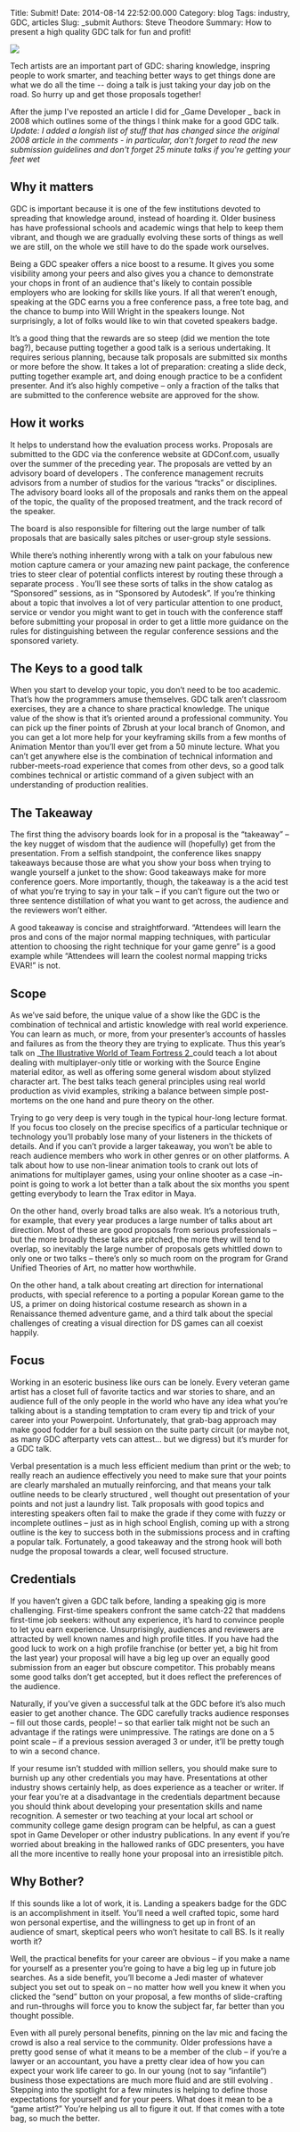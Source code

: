 Title: Submit!
Date: 2014-08-14 22:52:00.000
Category: blog
Tags: industry, GDC, articles
Slug: _submit
Authors: Steve Theodore
Summary: How to present a high quality GDC talk for fun and profit!

[![](http://www.gdconf.com/img/logos/download/gdc_logo.jpg)](http://www.gdconf.com/img/logos/download/gdc_logo.jpg)

  
Tech artists are an important part of GDC: sharing knowledge, inspring people to work smarter, and teaching better ways to get things done are what we do all the time -- doing a talk is just taking your day job on the road. So hurry up and get those proposals together!   
  
After the jump I've reposted an article I did for _Game Developer _ back in 2008 which outlines some of the things I think make for a good GDC talk.  _Update: I added a longish list of stuff that has changed since the original 2008 article in the comments - in particular, don't forget to read the new submission guidelines and don't forget 25 minute talks if you're getting your feet wet_  
  
  


## Why it matters

  


GDC is important because it is one of the few institutions devoted to spreading that knowledge around, instead of hoarding it. Older business has have professional schools and academic wings that help to keep them vibrant, and though we are gradually evolving these sorts of things as well we are still, on the whole we still have to do the spade work ourselves.

  


Being a GDC speaker offers a nice boost to a resume. It gives you some visibility among your peers and also gives you a chance to demonstrate your chops in front of an audience that's likely to contain possible employers who are looking for skills like yours.  If all that weren’t enough, speaking at the GDC earns you a free conference pass, a free tote bag, and the chance to bump into Will Wright in the speakers lounge. Not surprisingly, a lot of folks would like to win that coveted speakers badge.  

  


 It’s a good thing that the rewards are so steep (did we mention the tote bag?),  because putting  together a good talk is a serious undertaking.  It requires serious planning, because talk proposals are submitted six months or more before the show. It takes a lot of preparation: creating a slide deck, putting together example art, and doing enough practice to be a confident presenter. And it’s also highly competive – only a fraction of the talks that are submitted to the conference website are approved for the show. 

## How it works

It helps to understand how the evaluation process works. Proposals are submitted to the GDC via the conference website at GDConf.com, usually over the summer of the preceding year. The proposals are vetted by an advisory board of developers . The conference management recruits advisors from a number of studios for the various “tracks” or disciplines. The advisory board looks all of the proposals and ranks them on the appeal of the topic, the quality of the proposed treatment, and the track record of the speaker.  

The board is also responsible for filtering out the large number of talk proposals that are basically sales pitches or user-group style sessions.  

  


While there’s nothing  inherently wrong with a talk on your fabulous new motion capture camera or your amazing new paint package,  the conference tries to steer clear of potential conflicts interest by routing these through a separate process . You’ll see these sorts of talks in the show catalog as “Sponsored” sessions, as in “Sponsored by Autodesk”. If you’re thinking about a topic that involves a lot of very particular attention to one product, service or vendor you might want to get in touch with the conference staff before submitting your proposal in order to get a little more guidance on the rules for distinguishing between the regular conference sessions and the sponsored variety.

## The Keys to a good talk

When you start to develop your topic, you don’t need to be too academic.  That’s how the programmers amuse themselves. GDC talk aren’t classroom exercises, they are a chance to share practical knowledge. The unique value of the show is that it’s oriented around a professional community.  You can pick up the finer points of Zbrush at your local branch of Gnomon, and you can get a lot more help for your keyframing skills from a few months of Animation Mentor than you’ll ever get from a 50 minute lecture.  What you can’t get anywhere else is the combination of technical information and rubber-meets-road experience that comes from other devs, so a good talk combines technical or artistic command of a given subject with an understanding of production realities. 

## The Takeaway

The first thing the advisory boards look for in a proposal is the “takeaway” – the key nugget of wisdom that the audience will (hopefully) get from the presentation.  From a selfish standpoint, the conference likes snappy takeaways because those are what you show your boss when trying to wangle yourself a junket to the show:  Good takeaways make for more conference goers.  More importantly, though, the takeaway is a the acid test of what you’re trying to say in your talk – if you can’t figure out the two or three sentence distillation of what you want to get across, the audience and the reviewers won’t either.

  


A good takeaway is concise and straightforward. “Attendees will learn the pros and cons of the major normal mapping techniques, with particular attention to choosing the right technique for your game genre” is a good example while “Attendees will learn the coolest normal mapping tricks EVAR!” is not.  

## Scope

As we’ve said before, the unique value of a show like the GDC is the combination of technical and artistic knowledge with real world experience. You can learn as much, or more, from your presenter’s accounts of hassles and failures as from the theory they are trying to explicate.   Thus this year’s talk on _[The Illustrative World of Team Fortress 2](http://gdcvault.com/play/279/Stylization-with-a-Purpose-The)_could teach a lot about dealing with multiplayer-only title or working with the Source Engine material editor, as well as offering some general wisdom about stylized character art.  The best talks teach general principles using real world production as vivid examples, striking a balance between simple post-mortems on the one hand and pure theory on the other.

  


Trying to go very deep is very tough in the typical hour-long lecture format. If you focus too closely on the precise specifics of a particular technique or technology you’ll probably lose many of your listeners in the thickets of details.  And if you can’t provide a larger takeaway, you won’t be able to reach audience members who work in other genres or on other platforms.  A talk about how to use non-linear animation tools to crank out lots of animations for multiplayer games, using your online shooter as a case –in-point  is going to work a lot better than a talk about the six months you spent getting everybody to learn the Trax editor in Maya.

  


On the other hand, overly broad talks are also weak. It’s a notorious truth, for example, that every year produces a large number of talks about art direction.  Most of these are good proposals from serious professionals – but the more broadly these talks are pitched, the more they will tend to overlap, so inevitably the large number of proposals gets whittled down to only one or two talks – there’s only so much room on the program for Grand Unified Theories of Art, no matter how worthwhile.   

  


On the other hand,   a talk about creating art direction for international products, with special reference to a porting a popular Korean game to the US, a primer on doing historical costume research as shown in a Renaissance themed adventure game, and a third talk about the special challenges of creating a visual direction for DS games can all coexist happily.  

## Focus

 Working in an esoteric business like ours can be lonely. Every veteran game artist has a closet full of favorite tactics and war stories to share, and an audience full of the only people in the world who have any idea what you’re talking about is a standing temptation to cram every tip and trick of your career into your Powerpoint.  Unfortunately, that grab-bag approach may make good fodder for a bull session on the suite party circuit (or maybe not, as many GDC afterparty vets can attest… but we digress) but it’s murder for a GDC talk. 

  


Verbal presentation  is a much less efficient medium than print or the web; to really reach an audience effectively you need to make sure that your points are clearly marshaled an mutually reinforcing, and that means your talk outline needs to be clearly structured , well thought out presentation of your points and not just a laundry list.  Talk proposals with good topics and interesting speakers often fail to make the grade if they come with fuzzy or incomplete outlines – just as in high school English, coming up with a strong outline is the key to success both in the submissions process and in crafting a popular talk. Fortunately, a good takeaway and the strong hook will both nudge the proposal towards a clear, well focused structure. 

  


## Credentials

  


If you haven’t given a GDC talk before, landing a speaking gig is more challenging. First-time speakers confront the same catch-22 that maddens first-time job seekers:  without any experience, it’s hard to convince people to let you earn experience.  Unsurprisingly, audiences and reviewers are attracted by well known names and high profile titles.  If you have had the good luck to work on a high profile franchise (or better yet, a big hit from the last year) your proposal will have a big leg up over an equally good submission from an eager but obscure competitor.  This probably means some good talks don’t get accepted, but it does reflect the preferences of the audience.

  


Naturally, if you’ve given a successful talk at the GDC before it’s also much easier to get another chance. The GDC carefully tracks audience responses – fill out those cards, people! – so that earlier talk might not be such an advantage if the ratings were unimpressive. The ratings are done on a 5 point scale – if a previous session averaged 3 or under, it’ll be pretty tough to win a second chance.  
  


If your resume isn’t studded with million sellers, you should make sure to burnish up any other credentials you may have. Presentations at other industry shows certainly help, as does experience as a teacher or writer.  If your fear you're at a disadvantage in the credentials department because you should think about developing your presentation skills and name recognition. A semester or two teaching at your local art school or community college game design program can be helpful, as can a guest spot in Game Developer or other industry publications.  In any event if you’re worried about breaking in the hallowed ranks of GDC presenters, you have all the more incentive to really hone your proposal into an irresistible pitch.

  


## Why Bother?

  


If this sounds  like a lot of work, it is.  Landing a speakers badge for the GDC is an accomplishment in itself.  You’ll need a well crafted topic, some hard won personal expertise, and the willingness to get up in front of an audience of smart, skeptical peers who won’t hesitate to call BS.  Is it really worth it?

  
Well, the practical benefits for your career are obvious – if you make a name for yourself as a presenter you’re going to have a big leg up in future job searches.  As  a side benefit, you’ll become a Jedi master of whatever subject you set out to speak on – no matter how well you knew it when you clicked the “send” button on your proposal, a few months of slide-crafting and run-throughs will force you to know the subject far, far better than you thought possible.   
  


Even with all purely personal benefits, pinning on the lav mic and facing the crowd is also a real service to the community.  Older professions have a pretty good sense of what it means to be a member of the club – if you’re a lawyer or an accountant, you have a pretty clear idea of how you can expect your work life career to go. In our young (not to say “infantile”) business those expectations are much more fluid and are still evolving . Stepping into the spotlight for a few minutes is helping to define those expectations for yourself and for your peers.  What does it mean to be a “game artist?” You’re helping us all to figure it out. If that comes with a tote bag, so much the better.

